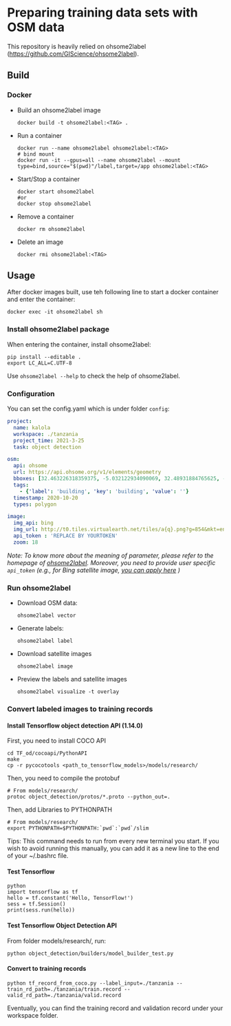 # Preparing training data sets with OSM data

This repository is heavily relied on ohsome2label (https://github.com/GIScience/ohsome2label).

## Build

### Docker

- Build an ohsome2label image
  
    ```shell
    docker build -t ohsome2label:<TAG> .
    ```

- Run a container

    ```shell
    docker run --name ohsome2label ohsome2label:<TAG>
    # bind mount
    docker run -it --gpus=all --name ohsome2label --mount type=bind,source="$(pwd)"/label,target=/app ohsome2label:<TAG>
    ```

- Start/Stop a container

    ```shell
    docker start ohsome2label
    #or
    docker stop ohsome2label
    ```

- Remove a container

    ```shell
    docker rm ohsome2label
    ```

- Delete an image

    ```shell
    docker rmi ohsome2label:<TAG>
    ```

## Usage

After docker images built, use teh following line to start a docker container and enter the container:

```shell
docker exec -it ohsome2label sh
```

### Install ohsome2label package

When entering the container, install ohsome2label:

```shell
pip install --editable .
export LC_ALL=C.UTF-8
```

Use `ohsome2label --help` to check the help of ohsome2label.

### Configuration

You can set the config.yaml which is under folder `config`:

```yaml
project:
  name: kalola
  workspace: ./tanzania
  project_time: 2021-3-25
  task: object detection

osm:
  api: ohsome
  url: https://api.ohsome.org/v1/elements/geometry
  bboxes: [32.463226318359375, -5.032122934090069, 32.48931884765625, -5.019810836520875]
  tags:
    - {'label': 'building', 'key': 'building', 'value': ''}
  timestamp: 2020-10-20
  types: polygon

image:
  img_api: bing
  img_url: http://t0.tiles.virtualearth.net/tiles/a{q}.png?g=854&mkt=en-US&token={token}
  api_token : 'REPLACE BY YOURTOKEN'
  zoom: 18

```

*Note: To know more about the meaning of parameter, please refer to the homepage of [ohsome2label](https://github.com/GIScience/ohsome2label/tree/master/ohsome2label). Moreover, you need to provide user specific `api_token` (e.g., for Bing satellite image, [you can apply here](https://www.bingmapsportal.com/) )*

### Run ohsome2label

- Download OSM data:

  ```shell
  ohsome2label vector
  ```

- Generate labels:

  ```shell
  ohsome2label label
  ```

- Download satellite images

  ```shell
  ohsome2label image
  ```

- Preview the labels and satellite images

  ```shell
  ohsome2label visualize -t overlay
  ```

### Convert labeled images to training records

#### Install Tensorflow object detection API (1.14.0)

First, you need to install COCO API

``` shell
cd TF_od/cocoapi/PythonAPI
make
cp -r pycocotools <path_to_tensorflow_models>/models/research/
```

Then, you need to compile the protobuf

``` shell
# From models/research/
protoc object_detection/protos/*.proto --python_out=.
```

Then, add Libraries to PYTHONPATH

``` shell
# From models/research/
export PYTHONPATH=$PYTHONPATH:`pwd`:`pwd`/slim
```

Tips: This command needs to run from every new terminal you start. If you wish to avoid running this manually, you can add it as a new line to the end of your ~/.bashrc file.



#### Test Tensorflow

``` shell
python
import tensorflow as tf
hello = tf.constant('Hello, TensorFlow!')
sess = tf.Session()
print(sess.run(hello))
```

#### Test Tensorflow Object Detection API

From folder models/research/, run:

``` shell
python object_detection/builders/model_builder_test.py
```

#### Convert to training records

```shell
python tf_record_from_coco.py --label_input=./tanzania --train_rd_path=./tanzania/train.record --valid_rd_path=./tanzania/valid.record
```

Eventually, you can find the training record and validation record under your workspace folder.